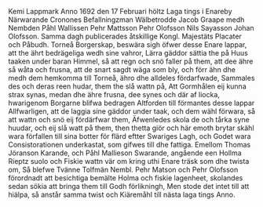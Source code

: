Kemi Lappmark
Anno 1692 den 17 Februari höltz
Laga tings i  Enareby Närwarande
Cronones Befallningzman Wälbetrodde
Jacob Graape medh
Nembden
Påhl Wallissen
Pehr Mattsson
Pehr Olofsson Nils Sayasson
Johan Olofsson.
Samma dagh publicerades åtskillige Kongl. Majestäts
Placater och Påbudh.
Torneå Borgerskap, beswära sigh öfwer desse
Enare lappar, att the ährt bedrägeliga wedh
sine vahror, Lärra gäddor sättia the på Huus
taaken under baran Himmel, så att regn
och snö faller på them, att dee ähre så wåta
och frusna, att de snart sagdt wäga som bly,
och förr ähn dhe medh dem hemkomma till Torneå,
ähro dhe alldeles fördarfwade, Sammales
des och deras reen hudar, them the slå wattn
på, Att Gormhålen eij kunna strax synas,
medan dhe ähre frusna, dee synes och där af
liocka, hwarigenom Borgarne blifwa bedragen
Altforden till förmantes desse lappar
Allfwarligen, att de laggia sine gäddor
under taak, och dem wähl förwara, så att
wattn och snö eij fördärfwar them, Äfwenledes
skola de och tårka syne huudar, och eij slå watt
på them, then thetta giör och här emoth brytar
skähl wara förfallen till sina botter för flärd
eftter Swariges Lagh, och Godet wara Consistorationen
underkastat, som gifwes till dhe fattiga.
Emellom Thomas Jöranson Karande, och Påhl
Mallieson Swarande, angående een Hollma
Rieptz suolo och Fiskie wattn vär om kring uthi
Enare träsk som dhe twista om, Så blefwe Tvänne
Tolfmän Nembl. Pehr Matson och Pehr Olofsson
förordnadt att besichtiga bemälte Holma och fiskie
lagenheet, skolandes sedan sökia att bringa
them till Godh förlikningh, Men stode det intet
till att hiälpa, så anstår samma twist
och Kiäremåhl till nästa laga tings
Anno.
